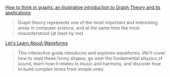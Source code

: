 [How to think in graphs: an illustrative introduction to Graph Theory and its applications](https://medium.freecodecamp.org/i-dont-understand-graph-theory-1c96572a1401)
> Graph theory represents one of the most important and interesting areas in computer science, and at the same time the most misunderstood (at least by me).

[Let's Learn About Waveforms](https://pudding.cool/2018/02/waveforms/)
> This interactive guide introduces and explores waveforms. We'll cover how to read these funny shapes, go over the fundamental physics of sound, learn how it relates to music and harmony, and discover how to build complex tones from simple ones.